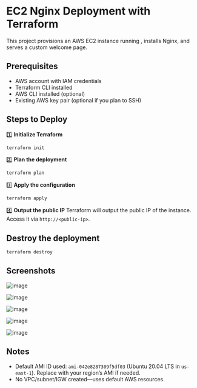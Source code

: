 # EC2 Nginx Deployment with Terraform

This project provisions an AWS EC2 instance running , installs Nginx, and serves a custom welcome page.

## Prerequisites

* AWS account with IAM credentials
* Terraform CLI installed
* AWS CLI installed (optional)
* Existing AWS key pair (optional if you plan to SSH)

## Steps to Deploy

1️⃣ **Initialize Terraform**

```bash
terraform init
```

2️⃣ **Plan the deployment**

```bash
terraform plan
```

3️⃣ **Apply the configuration**

```bash
terraform apply
```

4️⃣ **Output the public IP**
Terraform will output the public IP of the instance. Access it via `http://<public-ip>`.

## Destroy the deployment

```bash
terraform destroy
```

## Screenshots  

![image](https://github.com/user-attachments/assets/1d77a258-97d8-486d-af27-045dc49f69f8)  

![image](https://github.com/user-attachments/assets/b837ea5b-1abe-4f03-9358-107c18f55013)   

![image](https://github.com/user-attachments/assets/bc4b8783-3aec-4923-88af-87047cc6ddbc)    

![image](https://github.com/user-attachments/assets/9ac37771-2612-4044-b1c2-02d50fd0c8dd)   

![image](https://github.com/user-attachments/assets/f442da0a-a030-498d-abf6-7ea0816b76a6)  












## Notes

* Default AMI ID used: `ami-042e8287309f5df03` (Ubuntu 20.04 LTS in `us-east-1`). Replace with your region’s AMI if needed.
* No VPC/subnet/IGW created—uses default AWS resources.



